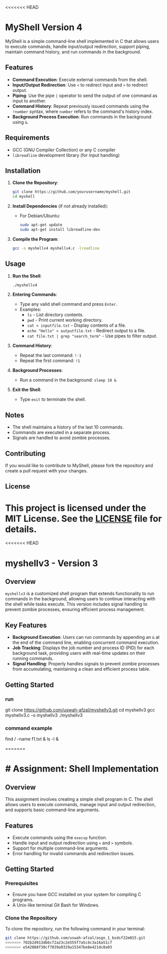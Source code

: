<<<<<<< HEAD
# MyShell Version 4

MyShell is a simple command-line shell implemented in C that allows users to execute commands, handle input/output redirection, support piping, maintain command history, and run commands in the background.

## Features

- **Command Execution**: Execute external commands from the shell.
- **Input/Output Redirection**: Use `<` to redirect input and `>` to redirect output.
- **Piping**: Use the pipe `|` operator to send the output of one command as input to another.
- **Command History**: Repeat previously issued commands using the `!number` syntax, where `number` refers to the command's history index.
- **Background Process Execution**: Run commands in the background using `&`.

## Requirements

- GCC (GNU Compiler Collection) or any C compiler
- `libreadline` development library (for input handling)

## Installation

1. **Clone the Repository**:
   ```bash
   git clone https://github.com/yourusername/myshell.git
   cd myshell
   ```

2. **Install Dependencies** (if not already installed):
   - For Debian/Ubuntu:
     ```bash
     sudo apt-get update
     sudo apt-get install libreadline-dev
     ```

3. **Compile the Program**:
   ```bash
   gcc -o myshellv4 myshellv4.c -lreadline
   ```

## Usage

1. **Run the Shell**:
   ```bash
   ./myshellv4
   ```

2. **Entering Commands**:
   - Type any valid shell command and press `Enter`.
   - Examples:
     - `ls` - List directory contents.
     - `pwd` - Print current working directory.
     - `cat < inputfile.txt` - Display contents of a file.
     - `echo "Hello" > outputfile.txt` - Redirect output to a file.
     - `cat file.txt | grep "search_term"` - Use pipes to filter output.

3. **Command History**:
   - Repeat the last command: `!-1`
   - Repeat the first command: `!1`

4. **Background Processes**:
   - Run a command in the background: `sleep 10 &`

5. **Exit the Shell**:
   - Type `exit` to terminate the shell.

## Notes

- The shell maintains a history of the last 10 commands.
- Commands are executed in a separate process.
- Signals are handled to avoid zombie processes.

## Contributing

If you would like to contribute to MyShell, please fork the repository and create a pull request with your changes.

## License

This project is licensed under the MIT License. See the [LICENSE](LICENSE) file for details.
=======
<<<<<<< HEAD
# myshellv3 - Version 3

## Overview
`myshellv3` is a customized shell program that extends functionality to run commands in the background, allowing users to continue interacting with the shell while tasks execute. This version includes signal handling to prevent zombie processes, ensuring efficient process management.

## Key Features
- **Background Execution**: Users can run commands by appending an `&` at the end of the command line, enabling concurrent command execution.
- **Job Tracking**: Displays the job number and process ID (PID) for each background task, providing users with real-time updates on their running commands.
- **Signal Handling**: Properly handles signals to prevent zombie processes from accumulating, maintaining a clean and efficient process table.

## Getting Started

### run


git clone https://github.com/uswah-afzal/myshellv3.git
cd myshellv3
gcc myshellv3.c -o myshellv3
./myshellv3
### command example
find / -name f1.txt &
ls -l &

=======
# # Assignment: Shell Implementation

## Overview
This assignment involves creating a simple shell program in C. The shell allows users to execute commands, manage input and output redirection, and supports basic command-line arguments.

## Features
- Execute commands using the `execvp` function.
- Handle input and output redirection using `<` and `>` symbols.
- Support for multiple command-line arguments.
- Error handling for invalid commands and redirection issues.

## Getting Started

### Prerequisites
- Ensure you have GCC installed on your system for compiling C programs.
- A Unix-like terminal Git Bash for Windows.

### Clone the Repository
To clone the repository, run the following command in your terminal:
```bash
git clone https://github.com/uswah-afzal/asgn_1_bsdsf22m015.git
>>>>>>> 702b2d913db6cf2a23c2e555f7a5c4c3a16a51c7
>>>>>>> e542088f30cf7039a9329a15347be8e421dc0a93
